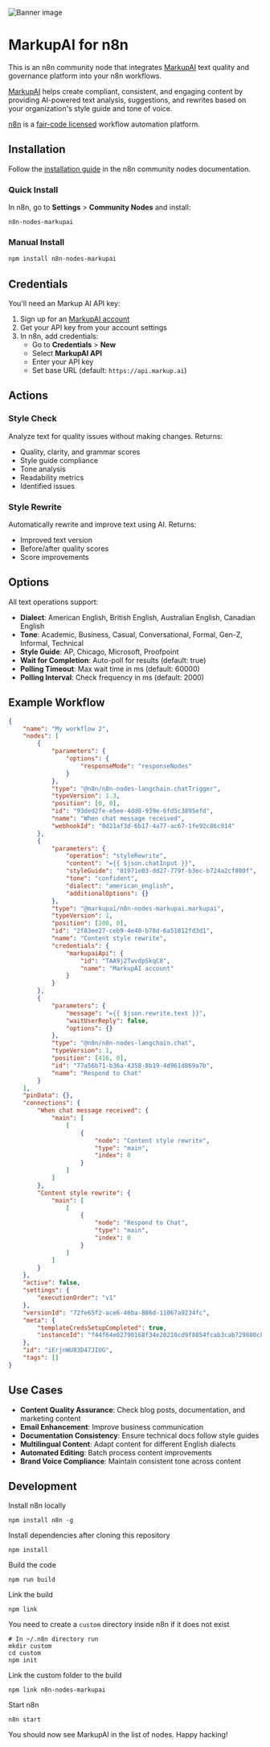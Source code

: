 ![Banner image](https://user-images.githubusercontent.com/10284570/173569848-c624317f-42b1-45a6-ab09-f0ea3c247648.png)

# MarkupAI for n8n

This is an n8n community node that integrates [MarkupAI](https://markup.ai/) text quality and governance platform into your n8n workflows.

[MarkupAI](https://markup.ai/) helps create compliant, consistent, and engaging content by providing AI-powered text analysis, suggestions, and rewrites based on your organization's style guide and tone of voice.

[n8n](https://n8n.io/) is a [fair-code licensed](https://docs.n8n.io/reference/license/) workflow automation platform.

## Installation

Follow the [installation guide](https://docs.n8n.io/integrations/community-nodes/installation/) in the n8n community nodes documentation.

### Quick Install

In n8n, go to **Settings** > **Community Nodes** and install:

```
n8n-nodes-markupai
```

### Manual Install

```bash
npm install n8n-nodes-markupai
```

## Credentials

You'll need an Markup AI API key:

1. Sign up for an [MarkupAI account](https://markup.ai/)
2. Get your API key from your account settings
3. In n8n, add credentials:
   - Go to **Credentials** > **New**
   - Select **MarkupAI API**
   - Enter your API key
   - Set base URL (default: `https://api.markup.ai`)

## Actions

### Style Check

Analyze text for quality issues without making changes. Returns:

- Quality, clarity, and grammar scores
- Style guide compliance
- Tone analysis
- Readability metrics
- Identified issues

### Style Rewrite

Automatically rewrite and improve text using AI. Returns:

- Improved text version
- Before/after quality scores
- Score improvements

## Options

All text operations support:

- **Dialect**: American English, British English, Australian English, Canadian English
- **Tone**: Academic, Business, Casual, Conversational, Formal, Gen-Z, Informal, Technical
- **Style Guide**: AP, Chicago, Microsoft, Proofpoint
- **Wait for Completion**: Auto-poll for results (default: true)
- **Polling Timeout**: Max wait time in ms (default: 60000)
- **Polling Interval**: Check frequency in ms (default: 2000)

## Example Workflow

```json
{
	"name": "My workflow 2",
	"nodes": [
		{
			"parameters": {
				"options": {
					"responseMode": "responseNodes"
				}
			},
			"type": "@n8n/n8n-nodes-langchain.chatTrigger",
			"typeVersion": 1.3,
			"position": [0, 0],
			"id": "93ded2fe-e5ee-4dd8-939e-6fd5c3895efd",
			"name": "When chat message received",
			"webhookId": "0d21af3d-6b17-4a77-ac67-1fe92c86c914"
		},
		{
			"parameters": {
				"operation": "styleRewrite",
				"content": "={{ $json.chatInput }}",
				"styleGuide": "01971e03-dd27-779f-b3ec-b724a2cf809f",
				"tone": "confident",
				"dialect": "american_english",
				"additionalOptions": {}
			},
			"type": "@markupai/n8n-nodes-markupai.markupai",
			"typeVersion": 1,
			"position": [208, 0],
			"id": "2f83ee27-ceb9-4e40-b78d-6a51812fd3d1",
			"name": "Content style rewrite",
			"credentials": {
				"markupaiApi": {
					"id": "TAA9j2TwvdpSkqC8",
					"name": "MarkupAI account"
				}
			}
		},
		{
			"parameters": {
				"message": "={{ $json.rewrite.text }}",
				"waitUserReply": false,
				"options": {}
			},
			"type": "@n8n/n8n-nodes-langchain.chat",
			"typeVersion": 1,
			"position": [416, 0],
			"id": "77a56b71-b36a-4358-8b19-4d961d869a7b",
			"name": "Respond to Chat"
		}
	],
	"pinData": {},
	"connections": {
		"When chat message received": {
			"main": [
				[
					{
						"node": "Content style rewrite",
						"type": "main",
						"index": 0
					}
				]
			]
		},
		"Content style rewrite": {
			"main": [
				[
					{
						"node": "Respond to Chat",
						"type": "main",
						"index": 0
					}
				]
			]
		}
	},
	"active": false,
	"settings": {
		"executionOrder": "v1"
	},
	"versionId": "72fe65f2-ace6-46ba-886d-11067a9234fc",
	"meta": {
		"templateCredsSetupCompleted": true,
		"instanceId": "f44f64e02790168f34e20210cd9f8854fcab3cab729880c8fca1b193c90b5101"
	},
	"id": "iErjnWU83D47JIUG",
	"tags": []
}
```

## Use Cases

- **Content Quality Assurance**: Check blog posts, documentation, and marketing content
- **Email Enhancement**: Improve business communication
- **Documentation Consistency**: Ensure technical docs follow style guides
- **Multilingual Content**: Adapt content for different English dialects
- **Automated Editing**: Batch process content improvements
- **Brand Voice Compliance**: Maintain consistent tone across content

## Development

Install n8n locally

```
npm install n8n -g
```

Install dependencies after cloning this repository

```
npm install
```

Build the code

```
npm run build
```

Link the build

```
npm link
```

You need to create a `custom` directory inside n8n if it does not exist

```
# In ~/.n8n directory run
mkdir custom
cd custom
npm init
```

Link the custom folder to the build

```
npm link n8n-nodes-markupai
```

Start n8n

```
n8n start
```

You should now see MarkupAI in the list of nodes. Happy hacking!
